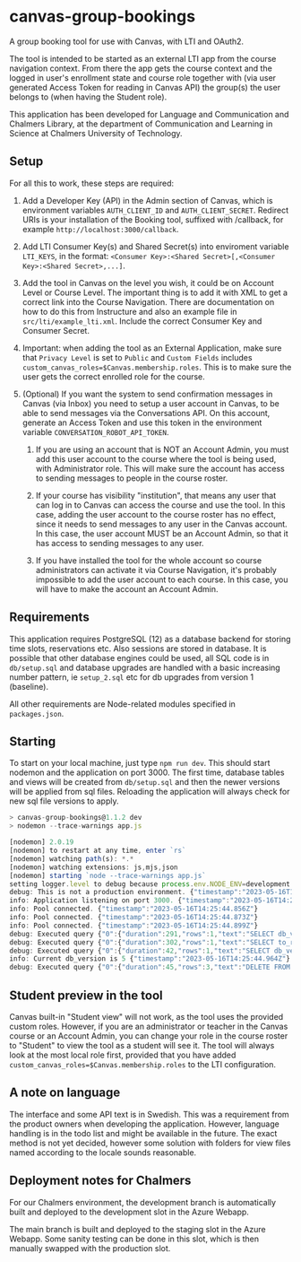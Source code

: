 # canvas-group-bookings
A group booking tool for use with Canvas, with LTI and OAuth2.

The tool is intended to be started as an external LTI app from the course navigation context. From there the app gets the course context and the logged in user's enrollment state and course role together with (via user generated Access Token for reading in Canvas API) the group(s) the user belongs to (when having the Student role). 

This application has been developed for Language and Communication and Chalmers Library, at the department of Communication and Learning in Science at Chalmers University of Technology.


## Setup

For all this to work, these steps are required:

1. Add a Developer Key (API) in the Admin section of Canvas, which is environment variables ```AUTH_CLIENT_ID``` and ```AUTH_CLIENT_SECRET```. Redirect URIs is your installation of the Booking tool, suffixed with /callback, for example ```http://localhost:3000/callback```.

2. Add LTI Consumer Key(s) and Shared Secret(s) into enviroment variable ```LTI_KEYS```, in the format:
```<Consumer Key>:<Shared Secret>[,<Consumer Key>:<Shared Secret>,...]```.

3. Add the tool in Canvas on the level you wish, it could be on Account Level or Course Level. The important thing is to add it with XML to get a correct link into the Course Navigation. There are documentation on how to do this from Instructure and also an example file in ```src/lti/example_lti.xml```. Include the correct Consumer Key and Consumer Secret.

4. Important: when adding the tool as an External Application, make sure that ```Privacy Level``` is set to ```Public``` and ```Custom Fields``` includes ```custom_canvas_roles=$Canvas.membership.roles```. This is to make sure the user gets the correct enrolled role for the course.

5. (Optional) If you want the system to send confirmation messages in Canvas (via Inbox) you need to setup a user account in Canvas, to be able to send messages via the Conversations API. On this account, generate an Access Token and use this token in the environment variable ```CONVERSATION_ROBOT_API_TOKEN```.

    1. If you are using an account that is NOT an Account Admin, you must add this user account to the course where the tool is being used, with Administrator role. This will make sure the account has access to sending messages to people in the course roster.

    2. If your course has visibility "institution", that means any user that can log in to Canvas can access the course and use the tool. In this case, adding the user account to the course roster has no effect, since it needs to send messages to any user in the Canvas account. In this case, the user account MUST be an Account Admin, so that it has access to sending messages to any user.

    3. If you have installed the tool for the whole account so course administrators can activate it via Course Navigation, it's probably impossible to add the user account to each course. In this case, you will have to make the account an Account Admin.


## Requirements

This application requires PostgreSQL (12) as a database backend for storing time slots, reservations etc. Also sessions are stored in database. It is possible that other database engines could be used, all SQL code is in ```db/setup.sql``` and database upgrades are handled with a basic increasing number pattern, ie ```setup_2.sql``` etc for db upgrades from version 1 (baseline). 

All other requirements are Node-related modules specified in ```packages.json```.


## Starting

To start on your local machine, just type ```npm run dev```. This should start nodemon and the application on port 3000. The first time, database tables and views will be created from ```db/setup.sql``` and then
the newer versions will be applied from sql files. Reloading the application will always check for new sql file versions to apply.

```js
> canvas-group-bookings@1.1.2 dev
> nodemon --trace-warnings app.js

[nodemon] 2.0.19
[nodemon] to restart at any time, enter `rs`
[nodemon] watching path(s): *.*
[nodemon] watching extensions: js,mjs,json
[nodemon] starting `node --trace-warnings app.js`
setting logger.level to debug because process.env.NODE_ENV=development
debug: This is not a production environment. {"timestamp":"2023-05-16T14:25:44.628Z"}
info: Application listening on port 3000. {"timestamp":"2023-05-16T14:25:44.636Z"}
info: Pool connected. {"timestamp":"2023-05-16T14:25:44.856Z"}
info: Pool connected. {"timestamp":"2023-05-16T14:25:44.873Z"}
info: Pool connected. {"timestamp":"2023-05-16T14:25:44.899Z"}
debug: Executed query {"0":{"duration":291,"rows":1,"text":"SELECT db_version FROM version ORDER BY applied_at DESC LIMIT 1"},"timestamp":"2023-05-16T14:25:44.919Z"}
debug: Executed query {"0":{"duration":302,"rows":1,"text":"SELECT to_regclass($1::text)"},"timestamp":"2023-05-16T14:25:44.942Z"}
debug: Executed query {"0":{"duration":42,"rows":1,"text":"SELECT db_version FROM version ORDER BY applied_at DESC LIMIT 1"},"timestamp":"2023-05-16T14:25:44.962Z"}
info: Current db_version is 5 {"timestamp":"2023-05-16T14:25:44.964Z"}
debug: Executed query {"0":{"duration":45,"rows":3,"text":"DELETE FROM \"user_session\" WHERE expire < to_timestamp($1)"},"timestamp":"2023-05-16T14:25:44.987Z"}
```


## Student preview in the tool

Canvas built-in "Student view" will not work, as the tool uses the provided custom roles. However, if you are an administrator or teacher in the Canvas course or an Account Admin, you can change your role in the course roster to "Student" to view the tool as a student will see it. The tool will always look at the most local role first, provided that you have added ```custom_canvas_roles=$Canvas.membership.roles``` to the LTI configuration.


## A note on language

The interface and some API text is in Swedish. This was a requirement from the product owners when developing the application. However, language handling is in the todo list and might be available in the future. The exact method is not yet decided, however some solution with folders for view files named according to the locale sounds reasonable.


## Deployment notes for Chalmers

For our Chalmers environment, the development branch is automatically built and deployed to the development slot in the Azure Webapp.

The main branch is built and deployed to the staging slot in the Azure Webapp. Some sanity testing can be done in this slot, which is then manually swapped with the production slot.
